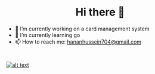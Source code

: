 <h1 align='center'>Hi there 👋</h1>


- 🔭 I’m currently working on a card management system
- 🌱 I’m currently learning go
- 📫 How to reach me: hananhussein704@gmail.com

# 


<!-- | ![My GitHub stats](https://github-readme-stats.vercel.app/api?username=Hanan-Hussein&theme=tokyonight&&count_private=true&show_icons=true)   	|  ![Languages I use](https://github-readme-stats.vercel.app/api/top-langs/?username=Hanan-Hussein&layout=compact&count_private=true&show_icons=true&langs_count=10&theme=tokyonight)  	| -->
<!-- |---	|---	| -->
#
[![alt text](https://img.shields.io/badge/-LinkedIn-0e76a8?style=plastic&logo=linkedIn)</a>](https://www.linkedin.com/in/hanan-hussein-ibrahim-9a478415a/)
